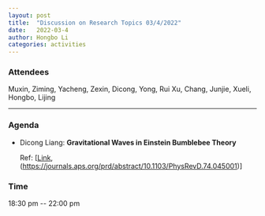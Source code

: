 ```yaml
---
layout: post
title:  "Discussion on Research Topics 03/4/2022"
date:   2022-03-4
author: Hongbo Li
categories: activities
---
```



### Attendees

Muxin, Ziming, Yacheng, Zexin, Dicong, Yong, Rui Xu, Chang, Junjie, Xueli, Hongbo, Lijing

---

### Agenda

- Dicong Liang: **Gravitational Waves in Einstein Bumblebee Theory**

  Ref: [[Link](https://journals.aps.org/prd/abstract/10.1103/PhysRevD.90.025007), (https://journals.aps.org/prd/abstract/10.1103/PhysRevD.74.045001)]


 
             

### Time

18:30 pm -- 22:00 pm
